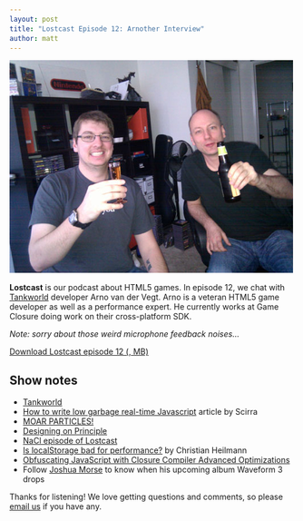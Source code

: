 ```yaml
---
layout: post
title: "Lostcast Episode 12: Arnother Interview"
author: matt
---
```


<a href="/media/images/posts/arno/arno.jpg">
	<img alt="Arno and Geoff making Lostcast" src="/media/images/posts/arno/arno_thumb.jpg">
</a>

**Lostcast** is our podcast about HTML5 games. In episode 12, we chat with [Tankworld][1] developer Arno van der Vegt. Arno is a veteran HTML5 game developer as well as a performance expert. He currently works at Game Closure doing work on their cross-platform SDK.

_Note: sorry about those weird microphone feedback noises…_

<a class="download-podcast" href="/media/lostcast/lostcast_episode_12_arnother_interview.mp3">
	Download Lostcast episode 12 (, MB)
</a>

## Show notes

* [Tankworld][1]
* [How to write low garbage real-time Javascript](http://www.scirra.com/blog/76/how-to-write-low-garbage-real-time-javascript) article by Scirra
* [MOAR PARTICLES!](https://plus.google.com/116872576248355504859/posts/bjTQ3SUdzhH)
* [Designing on Principle](http://vimeo.com/36579366)
* [NaCl episode of Lostcast](http://www.lostdecadegames.com/lostcast-episode-4-native-coffee/)
* [Is localStorage bad for performance?](http://www.netmagazine.com/news/localstorage-bad-performance-121824) by Christian Heilmann
* [Obfuscating JavaScript with Closure Compiler Advanced Optimizations](http://www.lostdecadegames.com/obfuscating-javascript-with-closure-compiler/)
* Follow [Joshua Morse](http://jmflava.com/) to know when his upcoming album Waveform 3 drops

Thanks for listening! We love getting questions and comments, so please [email us](mailto:hello@lostdecadegames.com) if you have any.

[1]: http://www.playtankworld.com/
